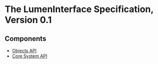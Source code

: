 # The LumenInterface Specification, Version 0.1

## Components
 - [Objects API](ObjectsApi/index.md)
 - [Core System API](CoreSystemApi/index.md)
